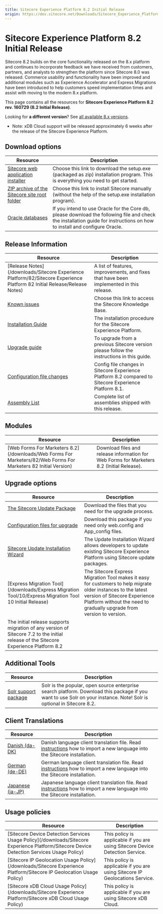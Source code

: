 ```yaml
---
title: Sitecore Experience Platform 8.2 Initial Release
origin: https://dev.sitecore.net/Downloads/Sitecore_Experience_Platform/82/Sitecore_Experience_Platform_82_Initial_Release.aspx
---
```



Sitecore Experience Platform 8.2 Initial Release
================================================

Sitecore 8.2 builds on the core functionality released on the 8.x platform and continues to incorporate feedback we have received from customers, partners, and analysts to strengthen the platform since Sitecore 8.0 was released. Commerce usability and functionality have been improved and additional modules such as Experience Accelerator and Express Migrations have been introduced to help customers speed implementation times and assist with moving to the modern 8.x platform.

This page contains all the resources for **Sitecore Experience Platform 8.2 rev. 160729 (8.2 Initial Release)**.

Looking for **a different version**? See [all available 8.x versions](/downloads/Sitecore_Experience_Platform).

*   Note: xDB Cloud support will be released approximately 6 weeks after the release of the Sitecore Experience Platform.

Download options
----------------

| Resource | Description |
| --- | --- |
| [Sitecore web application installer](https://sitecoredev.azureedge.net/~/media/F19197F52E5C4D5693D21549F92787CD.ashx?date=20160825T104251) | Choose this link to download the setup.exe (packaged as zip) installation program. This is everything you need to get started. |
| [ZIP archive of the Sitecore site root folder](https://sitecoredev.azureedge.net/~/media/EB50953E80EC46EFB11EB283050AC3D1.ashx?date=20160825T103230) | Choose this link to install Sitecore manually (without the help of the setup.exe installation program). |
| [Oracle databases](https://sitecoredev.azureedge.net/~/media/B4D8B3D0550442DB94B5827CB963B900.ashx?date=20160825T130924) | If you intend to use Oracle for the Core db, please download the following file and check the installation guide for instructions on how to install and configure Oracle. |

Release Information
-------------------

| Resource | Description |
| --- | --- |
| [Release Notes](/downloads/Sitecore Experience Platform/82/Sitecore Experience Platform 82 Initial Release/Release Notes) | A list of features, improvements, and fixes that have been implemented in this release. |
| [Known issues](https://kb.sitecore.net/articles/631685) | Choose this link to access the Sitecore Knowledge Base. |
| [Installation Guide](https://sitecoredev.azureedge.net/~/media/43276A72B3EB46F595796E64B4726991.ashx?date=20180206T092520) | The installation procedure for the Sitecore Experience Platform. |
| [Upgrade guide](https://sitecoredev.azureedge.net/~/media/80F3ABB82AB44D6AA5722F6B654CF2A8.ashx?date=20161207T155240) | To upgrade from a previous Sitecore version please follow the instructions in this guide. |
| [Configuration file changes](https://sitecoredev.azureedge.net/~/media/57F8515B32BB4BD0A3DF9F6D869992AD.ashx?date=20160829T085808) | Config file changes in Sitecore Experience Platform 8.2 compared to Sitecore Experience Platform 8.1. |
| [Assembly List](https://sitecoredev.azureedge.net/~/media/AEE0B0EFB1944B1F929908C99858BF2F.ashx?date=20170117T092734) | Complete list of assemblies shipped with this release. |

Modules
-------

| Resource | Description |
| --- | --- |
| [Web Forms For Marketers 8.2](/downloads/Web Forms For Marketers/82/Web Forms For Marketers 82 Initial Version) | Download files and release information for Web Forms for Marketers 8.2 (Initial Release). |

Upgrade options
---------------

| Resource | Description |
| --- | --- |
| [The Sitecore Update Package](https://sitecoredev.azureedge.net/~/media/933E8A9025AB488DB3A4DEBD29D99E14.ashx?date=20161014T103810) | Download the files that you need for the upgrade process. |
| [Configuration files for upgrade](https://sitecoredev.azureedge.net/~/media/070CB308791447A1A58AE24D87CB5D89.ashx?date=20160825T104253) | Download this package if you need only web.config and App\_config files. |
| [Sitecore Update Installation Wizard](https://sitecoredev.azureedge.net/~/media/FC694E94D7E243BCA2BF3E169A75FD8D.ashx?date=20160825T111646) | The Update Installation Wizard allows developers to update existing Sitecore Experience Platform using Sitecore update packages. |
| [Express Migration Tool](/downloads/Express Migration Tool/10/Express Migration Tool 10 Initial Release) | The Sitecore Express Migration Tool makes it easy for customers to help migrate older instances to the latest version of Sitecore Experience Platform without the need to gradually upgrade from version to version.  
The initial release supports migration of any version of Sitecore 7.2 to the initial release of the Sitecore Experience Platform 8.2 |

Additional Tools
----------------

| Resource | Description |
| --- | --- |
| [Solr support package](https://sitecoredev.azureedge.net/~/media/0625231425EB4864927C5C3279CEF928.ashx?date=20160825T132934) | Solr is the popular, open source enterprise search platform. Download this package if you want to use Solr on your instance. Note! Solr is optional in Sitecore 8.2. |

Client Translations
-------------------

| Resource | Description |
| --- | --- |
| [Danish (da-DK)](https://sitecoredev.azureedge.net/~/media/9BA90A7489254C21B93584D1043E4CB2.ashx?date=20160825T102616) | Danish language client translation file. Read [instructions](~/link?_id=D72CBF8CE581436CBBCAEE896C8646F7&_z=z) how to import a new language into the Sitecore installation. |
| [German (de-DE)](https://sitecoredev.azureedge.net/~/media/AD62024406A94CC3A167EBDD2A94FD6D.ashx?date=20160825T102614) | German language client translation file. Read [instructions](~/link?_id=D72CBF8CE581436CBBCAEE896C8646F7&_z=z) how to import a new language into the Sitecore installation. |
| [Japanese (ja-JP)](https://sitecoredev.azureedge.net/~/media/8D36B6F164E0406CAE90417F2793A8F7.ashx?date=20160825T102619) | Japanese language client translation file. Read [instructions](~/link?_id=D72CBF8CE581436CBBCAEE896C8646F7&_z=z) how to import a new language into the Sitecore installation. |

Usage policies
--------------

| Resource | Description |
| --- | --- |
| [Sitecore Device Detection Services Usage Policy](/downloads/Sitecore Experience Platform/Sitecore Device Detection Services Usage Policy) | This policy is applicable if you are using Sitecore Device Detection Service. |
| [Sitecore IP Geolocation Usage Policy](/downloads/Sitecore Experience Platform/Sitecore IP Geolocation Usage Policy) | This policy is applicable if you are using Sitecore IP Geolocations Service. |
| [Sitecore xDB Cloud Usage Policy](/downloads/Sitecore Experience Platform/Sitecore xDB Cloud Usage Policy) | This policy is applicable if you are using Sitecore xDB Cloud. |
